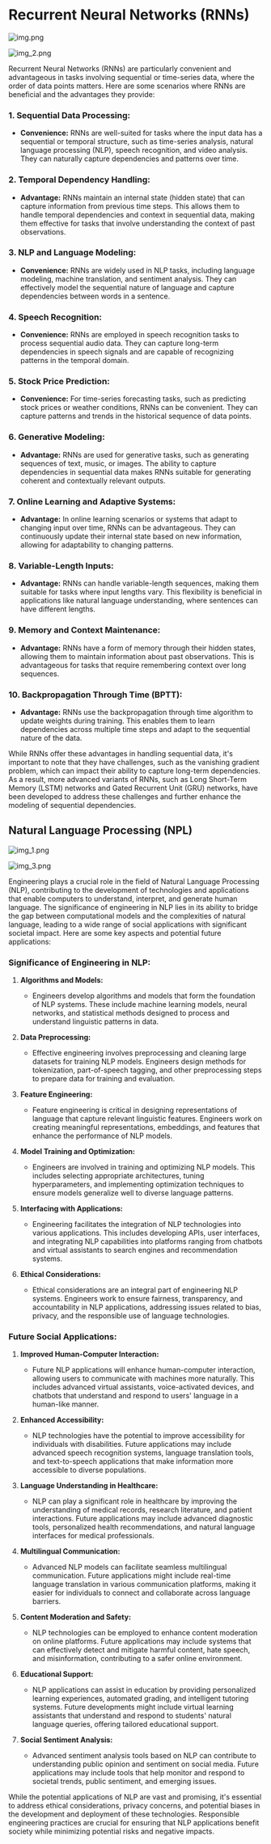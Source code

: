 # Recurrent Neural Networks (RNNs) 

![img.png](img.png)


![img_2.png](img_2.png)

Recurrent Neural Networks (RNNs) are particularly convenient and advantageous in tasks involving sequential or time-series data, where the order of data points matters. Here are some scenarios where RNNs are beneficial and the advantages they provide:

### 1. **Sequential Data Processing:**
   - **Convenience:** RNNs are well-suited for tasks where the input data has a sequential or temporal structure, such as time-series analysis, natural language processing (NLP), speech recognition, and video analysis. They can naturally capture dependencies and patterns over time.

### 2. **Temporal Dependency Handling:**
   - **Advantage:** RNNs maintain an internal state (hidden state) that can capture information from previous time steps. This allows them to handle temporal dependencies and context in sequential data, making them effective for tasks that involve understanding the context of past observations.

### 3. **NLP and Language Modeling:**
   - **Convenience:** RNNs are widely used in NLP tasks, including language modeling, machine translation, and sentiment analysis. They can effectively model the sequential nature of language and capture dependencies between words in a sentence.

### 4. **Speech Recognition:**
   - **Convenience:** RNNs are employed in speech recognition tasks to process sequential audio data. They can capture long-term dependencies in speech signals and are capable of recognizing patterns in the temporal domain.

### 5. **Stock Price Prediction:**
   - **Convenience:** For time-series forecasting tasks, such as predicting stock prices or weather conditions, RNNs can be convenient. They can capture patterns and trends in the historical sequence of data points.

### 6. **Generative Modeling:**
   - **Advantage:** RNNs are used for generative tasks, such as generating sequences of text, music, or images. The ability to capture dependencies in sequential data makes RNNs suitable for generating coherent and contextually relevant outputs.

### 7. **Online Learning and Adaptive Systems:**
   - **Advantage:** In online learning scenarios or systems that adapt to changing input over time, RNNs can be advantageous. They can continuously update their internal state based on new information, allowing for adaptability to changing patterns.

### 8. **Variable-Length Inputs:**
   - **Advantage:** RNNs can handle variable-length sequences, making them suitable for tasks where input lengths vary. This flexibility is beneficial in applications like natural language understanding, where sentences can have different lengths.

### 9. **Memory and Context Maintenance:**
   - **Advantage:** RNNs have a form of memory through their hidden states, allowing them to maintain information about past observations. This is advantageous for tasks that require remembering context over long sequences.

### 10. **Backpropagation Through Time (BPTT):**
   - **Advantage:** RNNs use the backpropagation through time algorithm to update weights during training. This enables them to learn dependencies across multiple time steps and adapt to the sequential nature of the data.

While RNNs offer these advantages in handling sequential data, it's important to note that they have challenges, such as the vanishing gradient problem, which can impact their ability to capture long-term dependencies. As a result, more advanced variants of RNNs, such as Long Short-Term Memory (LSTM) networks and Gated Recurrent Unit (GRU) networks, have been developed to address these challenges and further enhance the modeling of sequential dependencies.


## Natural Language Processing (NPL)

![img_1.png](img_1.png)

![img_3.png](img_3.png)

Engineering plays a crucial role in the field of Natural Language Processing (NLP), contributing to the development of technologies and applications that enable computers to understand, interpret, and generate human language. The significance of engineering in NLP lies in its ability to bridge the gap between computational models and the complexities of natural language, leading to a wide range of social applications with significant societal impact. Here are some key aspects and potential future applications:

### Significance of Engineering in NLP:

1. **Algorithms and Models:**
   - Engineers develop algorithms and models that form the foundation of NLP systems. These include machine learning models, neural networks, and statistical methods designed to process and understand linguistic patterns in data.

2. **Data Preprocessing:**
   - Effective engineering involves preprocessing and cleaning large datasets for training NLP models. Engineers design methods for tokenization, part-of-speech tagging, and other preprocessing steps to prepare data for training and evaluation.

3. **Feature Engineering:**
   - Feature engineering is critical in designing representations of language that capture relevant linguistic features. Engineers work on creating meaningful representations, embeddings, and features that enhance the performance of NLP models.

4. **Model Training and Optimization:**
   - Engineers are involved in training and optimizing NLP models. This includes selecting appropriate architectures, tuning hyperparameters, and implementing optimization techniques to ensure models generalize well to diverse language patterns.

5. **Interfacing with Applications:**
   - Engineering facilitates the integration of NLP technologies into various applications. This includes developing APIs, user interfaces, and integrating NLP capabilities into platforms ranging from chatbots and virtual assistants to search engines and recommendation systems.

6. **Ethical Considerations:**
   - Ethical considerations are an integral part of engineering NLP systems. Engineers work to ensure fairness, transparency, and accountability in NLP applications, addressing issues related to bias, privacy, and the responsible use of language technologies.

### Future Social Applications:

1. **Improved Human-Computer Interaction:**
   - Future NLP applications will enhance human-computer interaction, allowing users to communicate with machines more naturally. This includes advanced virtual assistants, voice-activated devices, and chatbots that understand and respond to users' language in a human-like manner.

2. **Enhanced Accessibility:**
   - NLP technologies have the potential to improve accessibility for individuals with disabilities. Future applications may include advanced speech recognition systems, language translation tools, and text-to-speech applications that make information more accessible to diverse populations.

3. **Language Understanding in Healthcare:**
   - NLP can play a significant role in healthcare by improving the understanding of medical records, research literature, and patient interactions. Future applications may include advanced diagnostic tools, personalized health recommendations, and natural language interfaces for medical professionals.

4. **Multilingual Communication:**
   - Advanced NLP models can facilitate seamless multilingual communication. Future applications might include real-time language translation in various communication platforms, making it easier for individuals to connect and collaborate across language barriers.

5. **Content Moderation and Safety:**
   - NLP technologies can be employed to enhance content moderation on online platforms. Future applications may include systems that can effectively detect and mitigate harmful content, hate speech, and misinformation, contributing to a safer online environment.

6. **Educational Support:**
   - NLP applications can assist in education by providing personalized learning experiences, automated grading, and intelligent tutoring systems. Future developments might include virtual learning assistants that understand and respond to students' natural language queries, offering tailored educational support.

7. **Social Sentiment Analysis:**
   - Advanced sentiment analysis tools based on NLP can contribute to understanding public opinion and sentiment on social media. Future applications may include tools that help monitor and respond to societal trends, public sentiment, and emerging issues.

While the potential applications of NLP are vast and promising, it's essential to address ethical considerations, privacy concerns, and potential biases in the development and deployment of these technologies. Responsible engineering practices are crucial for ensuring that NLP applications benefit society while minimizing potential risks and negative impacts.